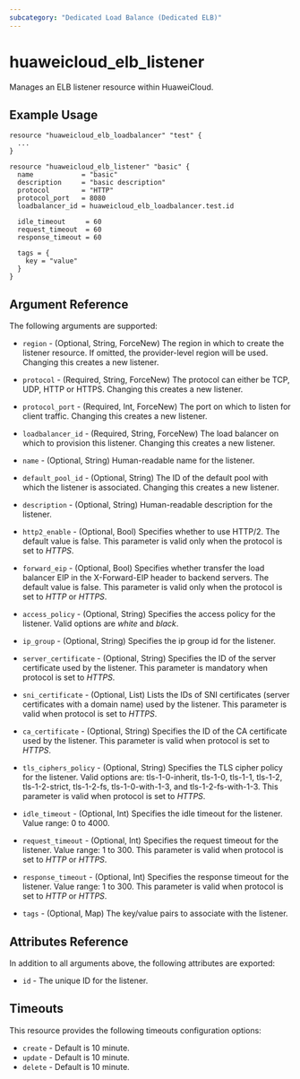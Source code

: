```yaml
---
subcategory: "Dedicated Load Balance (Dedicated ELB)"
---
```


# huaweicloud_elb_listener

Manages an ELB listener resource within HuaweiCloud.

## Example Usage

```hcl
resource "huaweicloud_elb_loadbalancer" "test" {
  ...
}

resource "huaweicloud_elb_listener" "basic" {
  name            = "basic"
  description     = "basic description"
  protocol        = "HTTP"
  protocol_port   = 8080
  loadbalancer_id = huaweicloud_elb_loadbalancer.test.id

  idle_timeout     = 60
  request_timeout  = 60
  response_timeout = 60

  tags = {
    key = "value"
  }
}
```

## Argument Reference

The following arguments are supported:

* `region` - (Optional, String, ForceNew) The region in which to create the listener resource.
    If omitted, the provider-level region will be used.
    Changing this creates a new listener.

* `protocol` - (Required, String, ForceNew) The protocol can either be TCP, UDP, HTTP or HTTPS.
    Changing this creates a new listener.

* `protocol_port` - (Required, Int, ForceNew) The port on which to listen for client traffic.
    Changing this creates a new listener.

* `loadbalancer_id` - (Required, String, ForceNew) The load balancer on which to provision this
    listener. Changing this creates a new listener.

* `name` - (Optional, String) Human-readable name for the listener.

* `default_pool_id` - (Optional, String) The ID of the default pool with which the
    listener is associated. Changing this creates a new listener.

* `description` - (Optional, String) Human-readable description for the listener.

* `http2_enable` - (Optional, Bool) Specifies whether to use HTTP/2. The default value is false.
    This parameter is valid only when the protocol is set to *HTTPS*.

* `forward_eip` - (Optional, Bool) Specifies whether transfer the load balancer EIP in
    the X-Forward-EIP header to backend servers. The default value is false.
    This parameter is valid only when the protocol is set to *HTTP* or *HTTPS*.

* `access_policy` - (Optional, String) Specifies the access policy for the listener. Valid options are *white* and *black*.

* `ip_group` - (Optional, String) Specifies the ip group id for the listener.

* `server_certificate` - (Optional, String) Specifies the ID of the server certificate
    used by the listener. This parameter is mandatory when protocol is set to *HTTPS*.

* `sni_certificate` - (Optional, List) Lists the IDs of SNI certificates (server certificates
    with a domain name) used by the listener. This parameter is valid when protocol is set to *HTTPS*.

* `ca_certificate` - (Optional, String) Specifies the ID of the CA certificate
    used by the listener. This parameter is valid when protocol is set to *HTTPS*.

* `tls_ciphers_policy` - (Optional, String) Specifies the TLS cipher policy
    for the listener. Valid options are: tls-1-0-inherit, tls-1-0, tls-1-1, tls-1-2,
	tls-1-2-strict, tls-1-2-fs, tls-1-0-with-1-3, and tls-1-2-fs-with-1-3.
	This parameter is valid when protocol is set to *HTTPS*.

* `idle_timeout` - (Optional, Int) Specifies the idle timeout for the listener. Value range: 0 to 4000.

* `request_timeout` - (Optional, Int) Specifies the request timeout for the listener. Value range: 1 to 300.
	This parameter is valid when protocol is set to *HTTP* or *HTTPS*.

* `response_timeout` - (Optional, Int) Specifies the response timeout for the listener. Value range: 1 to 300.
	This parameter is valid when protocol is set to *HTTP* or *HTTPS*.

* `tags` - (Optional, Map) The key/value pairs to associate with the listener.

## Attributes Reference

In addition to all arguments above, the following attributes are exported:

* `id` - The unique ID for the listener.

## Timeouts
This resource provides the following timeouts configuration options:
* `create` - Default is 10 minute.
* `update` - Default is 10 minute.
* `delete` - Default is 10 minute.
